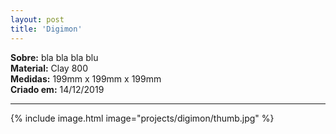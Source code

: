```yaml
---
layout: post
title: 'Digimon'
---
```

**Sobre:** bla bla bla blu<br>
**Material:**  Clay 800<br>
**Medidas:** 199mm x 199mm x 199mm<br>
**Criado em:** 14/12/2019<br>
___

{% include image.html image="projects/digimon/thumb.jpg" %}
